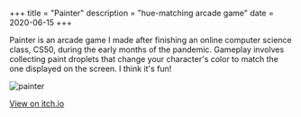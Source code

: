 +++
title = "Painter"
description = "hue-matching arcade game"
date = 2020-06-15
+++

Painter is an arcade game I made after finishing an online computer science class, CS50, during the early months of the pandemic. Gameplay involves collecting paint droplets that change your character's color to match the one displayed on the screen. I think it's fun!

![painter](/painter.png)

[View on itch.io](https://ladmeyer.itch.io/painter)
